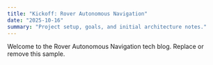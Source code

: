 ```yaml
---
title: "Kickoff: Rover Autonomous Navigation"
date: "2025-10-16"
summary: "Project setup, goals, and initial architecture notes."
---
```


Welcome to the Rover Autonomous Navigation tech blog. Replace or remove this sample.
